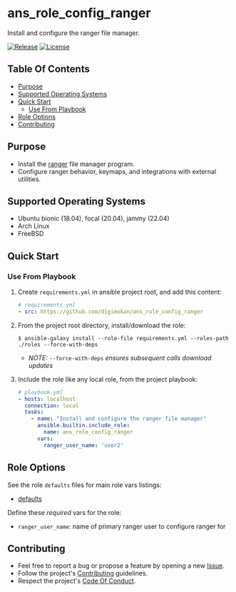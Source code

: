 # ans_role_config_ranger

Install and configure the ranger file manager.

[![Release](https://img.shields.io/github/release/digimokan/ans_role_config_ranger.svg?label=release)](https://github.com/digimokan/ans_role_config_ranger/releases/latest "Latest Release Notes")
[![License](https://img.shields.io/badge/license-MIT-blue.svg?label=license)](LICENSE.md "Project License")

## Table Of Contents

* [Purpose](#purpose)
* [Supported Operating Systems](#supported-operating-systems)
* [Quick Start](#quick-start)
    * [Use From Playbook](#use-from-playbook)
* [Role Options](#role-options)
* [Contributing](#contributing)

## Purpose

* Install the [ranger](https://ranger.github.io/) file manager program.
* Configure ranger behavior, keymaps, and integrations with external utilities.

## Supported Operating Systems

* Ubuntu bionic (18.04), focal (20.04), jammy (22.04)
* Arch Linux
* FreeBSD

## Quick Start

### Use From Playbook

1. Create `requirements.yml` in ansible project root, and add this content:

   ```yaml
   # requirements.yml
   - src: https://github.com/digimokan/ans_role_config_ranger
   ```

2. From the project root directory, install/download the role:

   ```shell
   $ ansible-galaxy install --role-file requirements.yml --roles-path ./roles --force-with-deps
   ```

   * _NOTE:_ `--force-with-deps` _ensures subsequent calls download updates_

3. Include the role like any local role, from the project playbook:

   ```yaml
   # playbook.yml
   - hosts: localhost
     connection: local
     tasks:
       - name: "Install and configure the ranger file manager"
         ansible.builtin.include_role:
           name: ans_role_config_ranger
         vars:
           ranger_user_name: 'user2'
   ```

## Role Options

See the role `defaults` files for main role vars listings:

  * [defaults](../defaults/main/)

Define these _required_ vars for the role:

  * `ranger_user_name`: name of primary ranger user to configure ranger for

## Contributing

* Feel free to report a bug or propose a feature by opening a new
  [Issue](https://github.com/digimokan/ans_role_config_ranger/issues).
* Follow the project's [Contributing](CONTRIBUTING.md) guidelines.
* Respect the project's [Code Of Conduct](CODE_OF_CONDUCT.md).

